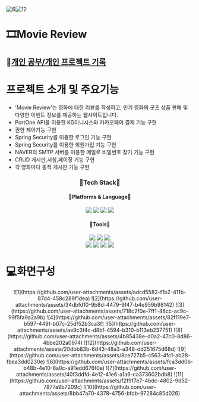 ![6](https://github.com/user-attachments/assets/f455a160-0577-4688-9fa5-a7a3ce88b6d0)![12](https://github.com/user-attachments/assets/488b34db-0c2e-4fad-ac94-f872e67bee48)<h1>🎞Movie Review</h1>
<h2>📗<a href="https://blog.naver.com/shin_418" style="03C75A">개인 공부/개인 프로젝트 기록 </a></h2>
<h1>프로젝트 소개 및 주요기능</h1>


- 'Movie Review'는 영화에 대한 리뷰를 작성하고, 인기 영화의 굿즈 상품 판매 및 다양한 이벤트 정보를 제공하는 웹사이트입니다.
- PortOne API를 이용한 KG이니시스와 카카오페이 결제 기능 구현
- 권한 제어기능 구현
- Spring Security를 이용한 로그인 기능 구현
- Spring Security를 이용한 회원가입 기능 구현
- NAVER의 SMTP 서버를 이용한 메일로 비밀번호 찾기 기능 구현
- CRUD 게시판,서칭,페이징 기능 구현 
- 각 영화마다 동적 게시판 기능 구현







<div align="center">
  <h3>🎉Tech Stack🎉</h3>
  <h4>🌈Platforms & Language🌈</h4>
  <div>
    <img src="https://img.shields.io/badge/JAVA-FF7328?style=flat&logo=JAVA&logoColor=white"/>
    <img src="https://img.shields.io/badge/JavaScript-F7DF1E?style=flat&logo=JavaScript&logoColor=white"/>
    <img src="https://img.shields.io/badge/HTML5-E34F26?style=flat&logo=HTML5&logoColor=white"/>
    <img src="https://img.shields.io/badge/CSS3-1572B6?style=flat&logo=CSS3&logoColor=white"/>
  </div>
  <h4>🧰Tools🧰</h4>
  <div>
    <img src="https://img.shields.io/badge/spring-6DB33F?style=flat&logo=spring&logoColor=white"/>
    <img src="https://img.shields.io/badge/Spring Boot-6DB33F?style=flat&logo=Spring Boot&logoColor=white"/>
    <img src="https://img.shields.io/badge/Thymeleaf-005F0F?style=flat&logo=Thymeleaf&logoColor=white"/>
  </div>
  <div>
    <img src="https://img.shields.io/badge/Mybatis-0467DF?style=flat&logo=Mybatis&logoColor=white"/>
    <img src="https://img.shields.io/badge/Gradle-02303A?style=flat&logo=Gradle&logoColor=white"/>
    <img src="https://img.shields.io/badge/bootstrap-%238511FA.svg?style=for-the-badge&logo=bootstrap&logoColor=white"/>
    <img src="https://img.shields.io/badge/mysql-4479A1.svg?style=for-the-badge&logo=mysql&logoColor=white"/>
  </div>
</div>





<h1>💻화면구성</h1>
<div align="center">
![1](https://github.com/user-attachments/assets/adcd5582-f1b2-411b-87d4-458c289f1dea)
![2](https://github.com/user-attachments/assets/34dbfd10-9b8d-4479-9f47-b4e959b98142)
![3](https://github.com/user-attachments/assets/718c2f0e-7ff1-48cc-ac9c-99f5fa9a2a9b)
![4](https://github.com/user-attachments/assets/82f119e7-b597-449f-b07c-25df52b3ca3f)
![5](https://github.com/user-attachments/assets/ae9c3f4c-d8bf-4594-b310-b113eb237751)
![8](https://github.com/user-attachments/assets/4b85438e-d0a2-47c0-8d86-4bbe202a0974)
![12](https://github.com/user-attachments/assets/20dbb83b-6d43-48a3-a348-dd251675d68d)
![9](https://github.com/user-attachments/assets/8ce727b5-c563-4fc1-ab28-fbea3dd0230e)
![6](https://github.com/user-attachments/assets/fca3dd0b-b48b-4e10-8a0c-a91edd676f0e)
![7](https://github.com/user-attachments/assets/40f3ddfd-4e12-41e6-a1a6-ca373602bdb8)
![11](https://github.com/user-attachments/assets/f2f9f7e7-4bdc-4802-9d52-7877a9b7209c)
![10](https://github.com/user-attachments/assets/8bb47a70-4378-4756-bfdb-97284c85d026)
</div>
